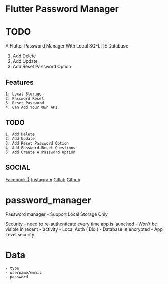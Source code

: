# Flutter Password Manager

# TODO
A Flutter Password Manager With Local SQFLITE Database.

1. Add Delete
2. Add Update
3. Add Reset Password Option
## Features

	1. Local Storage
	2. Password Reset
	3. Reset Password
	4. Can Add Your Own API

## TODO

	1. Add Delete
	2. Add Update
	3. Add Reset Password Option
	4. Add Password Reset Questions
	5. Add Create A Password Option

## SOCIAL

[Facebook 🧡](https://www.facebook.com/desiprogrammerprince)
[Instagram](https://www.instagram.com/desiprogrammer/)
[Gitlab](https://gitlab.com/desiprogrammer)
[Github](https://github.com/desi-programmer)

# password_manager

Password manager
    - Support Local Storage Only

Security
    - need to re-authenticate every time app is launched
        - Won't be visible in recent - activity
    - Local Auth ( Bio )
    - Database is encrypted 
    - App Level security

# Data
    - type
    - username/email
    - password
	